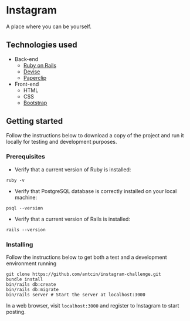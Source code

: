 # Instagram

A place where you can be yourself.

## Technologies used
- Back-end
  - [Ruby on Rails](http://rubyonrails.org/)
  - [Devise](https://github.com/plataformatec/devise)
  - [Paperclip](https://github.com/thoughtbot/paperclip)
- Front-end
  - HTML
  - CSS
  - [Bootstrap](https://getbootstrap.com/)

## Getting started
Follow the instructions below to download a copy of the project and run it locally for testing and development purposes.

### Prerequisites
- Verify that a current version of Ruby is installed:
```
ruby -v
```
- Verify that PostgreSQL database is correctly installed on your local machine:
```
psql --version
```
- Verify that a current version of Rails is installed:
```
rails --version
```

### Installing
Follow the instructions below to get both a test and a development environment running
```
git clone https://github.com/antcin/instagram-challenge.git
bundle install
bin/rails db:create
bin/rails db:migrate
bin/rails server # Start the server at localhost:3000
```
In a web browser, visit `localhost:3000` and register to Instagram to start posting.
